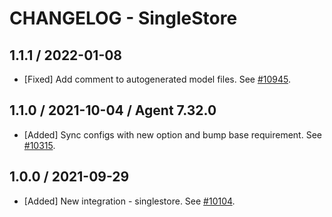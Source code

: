 # CHANGELOG - SingleStore

## 1.1.1 / 2022-01-08

* [Fixed] Add comment to autogenerated model files. See [#10945](https://github.com/DataDog/integrations-core/pull/10945).

## 1.1.0 / 2021-10-04 / Agent 7.32.0

* [Added] Sync configs with new option and bump base requirement. See [#10315](https://github.com/DataDog/integrations-core/pull/10315).

## 1.0.0 / 2021-09-29

* [Added] New integration - singlestore. See [#10104](https://github.com/DataDog/integrations-core/pull/10104).

